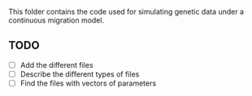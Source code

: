 This folder contains the code used for simulating genetic data under a continuous migration model.

## TODO

- [ ] Add the different files
- [ ] Describe the different types of files
- [ ] Find the files with vectors of parameters
